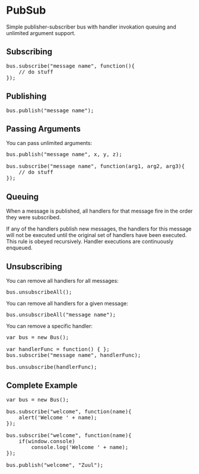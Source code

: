 # PubSub

Simple publisher-subscriber bus with handler invokation queuing and unlimited argument support.

## Subscribing

<pre>
bus.subscribe("message name", function(){
	// do stuff
});
</pre>


## Publishing

<pre>
bus.publish("message name");
</pre>


## Passing Arguments

You can pass unlimited arguments:

<pre>
bus.publish("message name", x, y, z);

bus.subscribe("message name", function(arg1, arg2, arg3){
	// do stuff
});
</pre>

## Queuing

When a message is published, all handlers for that message fire in the order they were subscribed.

If any of the handlers publish new messages, the handlers for this message will not be executed until the original set of handlers have been executed. This rule is obeyed recursively. Handler executions are continuously enqueued.

## Unsubscribing

You can remove all handlers for all messages:

<pre>
bus.unsubscribeAll();
</pre>

You can remove all handlers for a given message:

<pre>
bus.unsubscribeAll("message name");
</pre>

You can remove a specific handler:

<pre>
var bus = new Bus();

var handlerFunc = function() { };
bus.subscribe("message name", handlerFunc);

bus.unsubscribe(handlerFunc);
</pre>

## Complete Example

<pre>
var bus = new Bus();

bus.subscribe("welcome", function(name){
	alert('Welcome ' + name);
});

bus.subscribe("welcome", function(name){
	if(window.console)
		console.log('Welcome ' + name);
});

bus.publish("welcome", "Zuul");
</pre>